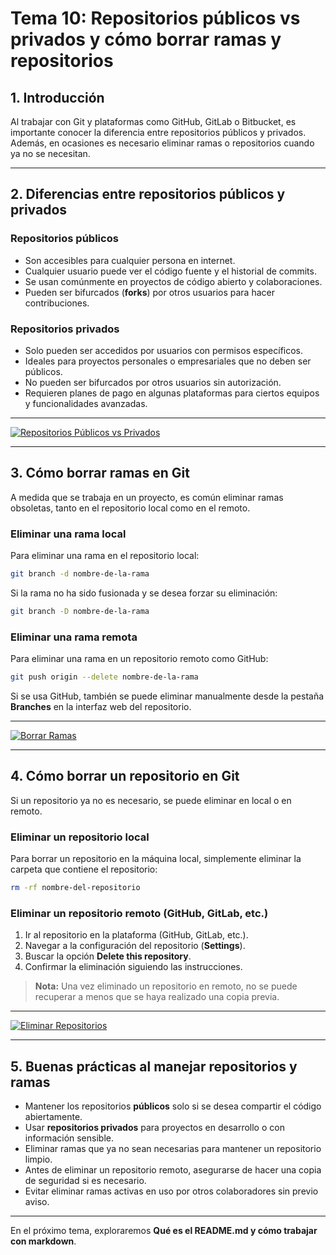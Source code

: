 # **Tema 10: Repositorios públicos vs privados y cómo borrar ramas y repositorios**

## **1. Introducción**
Al trabajar con Git y plataformas como GitHub, GitLab o Bitbucket, es importante conocer la diferencia entre repositorios públicos y privados. Además, en ocasiones es necesario eliminar ramas o repositorios cuando ya no se necesitan.

---

## **2. Diferencias entre repositorios públicos y privados**
### **Repositorios públicos**
- Son accesibles para cualquier persona en internet.
- Cualquier usuario puede ver el código fuente y el historial de commits.
- Se usan comúnmente en proyectos de código abierto y colaboraciones.
- Pueden ser bifurcados (**forks**) por otros usuarios para hacer contribuciones.

### **Repositorios privados**
- Solo pueden ser accedidos por usuarios con permisos específicos.
- Ideales para proyectos personales o empresariales que no deben ser públicos.
- No pueden ser bifurcados por otros usuarios sin autorización.
- Requieren planes de pago en algunas plataformas para ciertos equipos y funcionalidades avanzadas.

---

[![Repositorios Públicos vs Privados](https://img.youtube.com/vi/t_yOKbQkgPo/0.jpg)](https://www.youtube.com/watch?v=t_yOKbQkgPo&list=PLzA2VyZwsq_8nVw1G6L9PehvqSoGjTjsX)

---

## **3. Cómo borrar ramas en Git**
A medida que se trabaja en un proyecto, es común eliminar ramas obsoletas, tanto en el repositorio local como en el remoto.

### **Eliminar una rama local**
Para eliminar una rama en el repositorio local:
```bash
git branch -d nombre-de-la-rama
```
Si la rama no ha sido fusionada y se desea forzar su eliminación:
```bash
git branch -D nombre-de-la-rama
```

### **Eliminar una rama remota**
Para eliminar una rama en un repositorio remoto como GitHub:
```bash
git push origin --delete nombre-de-la-rama
```
Si se usa GitHub, también se puede eliminar manualmente desde la pestaña **Branches** en la interfaz web del repositorio.

---

[![Borrar Ramas](https://img.youtube.com/vi/k4DycHO3ChQ/0.jpg)](https://www.youtube.com/watch?v=k4DycHO3ChQ&list=PLzA2VyZwsq_8nVw1G6L9PehvqSoGjTjsX)

---

## **4. Cómo borrar un repositorio en Git**
Si un repositorio ya no es necesario, se puede eliminar en local o en remoto.

### **Eliminar un repositorio local**
Para borrar un repositorio en la máquina local, simplemente eliminar la carpeta que contiene el repositorio:
```bash
rm -rf nombre-del-repositorio
```

### **Eliminar un repositorio remoto (GitHub, GitLab, etc.)**
1. Ir al repositorio en la plataforma (GitHub, GitLab, etc.).
2. Navegar a la configuración del repositorio (**Settings**).
3. Buscar la opción **Delete this repository**.
4. Confirmar la eliminación siguiendo las instrucciones.

> **Nota:** Una vez eliminado un repositorio en remoto, no se puede recuperar a menos que se haya realizado una copia previa.

---

[![Eliminar Repositorios](https://img.youtube.com/vi/_N10RGUFyBg/0.jpg)](https://www.youtube.com/watch?v=_N10RGUFyBg&list=PLzA2VyZwsq_8nVw1G6L9PehvqSoGjTjsX)

---

## **5. Buenas prácticas al manejar repositorios y ramas**
- Mantener los repositorios **públicos** solo si se desea compartir el código abiertamente.
- Usar **repositorios privados** para proyectos en desarrollo o con información sensible.
- Eliminar ramas que ya no sean necesarias para mantener un repositorio limpio.
- Antes de eliminar un repositorio remoto, asegurarse de hacer una copia de seguridad si es necesario.
- Evitar eliminar ramas activas en uso por otros colaboradores sin previo aviso.

---

En el próximo tema, exploraremos **Qué es el README.md y cómo trabajar con markdown**.
